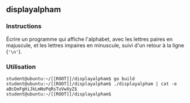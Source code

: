 ## displayalpham

### Instructions

Écrire un programme qui affiche l'alphabet, avec les lettres paires en majuscule, et les lettres impaires en minuscule, suivi d'un retour à la ligne (`'\n'`).

### Utilisation

```console
student@ubuntu:~/[[ROOT]]/displayalpham$ go build
student@ubuntu:~/[[ROOT]]/displayalpham$ ./displayalpham | cat -e
aBcDeFgHiJkLmNoPqRsTuVwXyZ$
student@ubuntu:~/[[ROOT]]/displayalpham$
```
